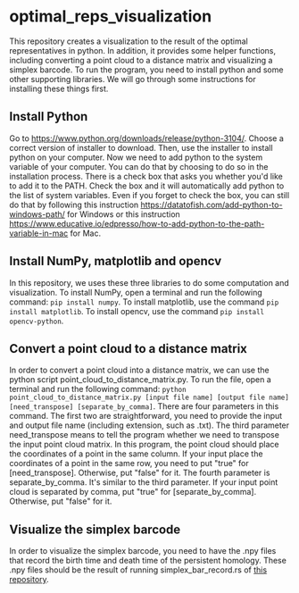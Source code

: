 # optimal_reps_visualization

This repository creates a visualization to the result of the optimal representatives in python. In addition, it provides some helper functions, including converting a point cloud to a distance matrix and visualizing a simplex barcode. To run the program, you need to install python and some other supporting libraries. We will go through some instructions for installing these things first.

## Install Python

Go to https://www.python.org/downloads/release/python-3104/. Choose a correct version of installer to download. Then, use the installer to install python on your computer. Now we need to add python to the system variable of your computer. You can do that by choosing to do so in the installation process. There is a check box that asks you whether you'd like to add it to the PATH. Check the box and it will automatically add python to the list of system variables. Even if you forget to check the box, you can still do that by following this instruction https://datatofish.com/add-python-to-windows-path/ for Windows or this instruction  https://www.educative.io/edpresso/how-to-add-python-to-the-path-variable-in-mac for Mac. 

## Install NumPy, matplotlib and opencv

In this repository, we uses these three libraries to do some computation and visualization. To install NumPy, open a terminal and run the following command: `pip install numpy`. To install matplotlib, use the command `pip install matplotlib`. To install opencv, use the command `pip install opencv-python`.

## Convert a point cloud to a distance matrix

In order to convert a point cloud into a distance matrix, we can use the python script point_cloud_to_distance_matrix.py. To run the file, open a terminal and run the following command: `python point_cloud_to_distance_matrix.py [input file name] [output file name] [need_transpose] [separate_by_comma]`. There are four parameters in this command. The first two are straightforward, you need to provide the input and output file name (including extension, such as .txt). The third parameter need_transpose means to tell the program whether we need to transpose the input point cloud matrix. In this program, the point cloud should place the coordinates of a point in the same column. If your input place the coordinates of a point in the same row, you need to put "true" for [need_transpose]. Otherwise, put "false" for it. The fourth parameter is separate_by_comma. It's similar to the third parameter. If your input point cloud is separated by comma, put "true" for [separate_by_comma]. Otherwise, put "false" for it.

## Visualize the simplex barcode

In order to visualize the simplex barcode, you need to have the .npy files that record the birth time and death time of the persistent homology. These .npy files should be the result of running simplex_bar_record.rs of [this repository](https://github.com/UDATG/optimal_reps).
